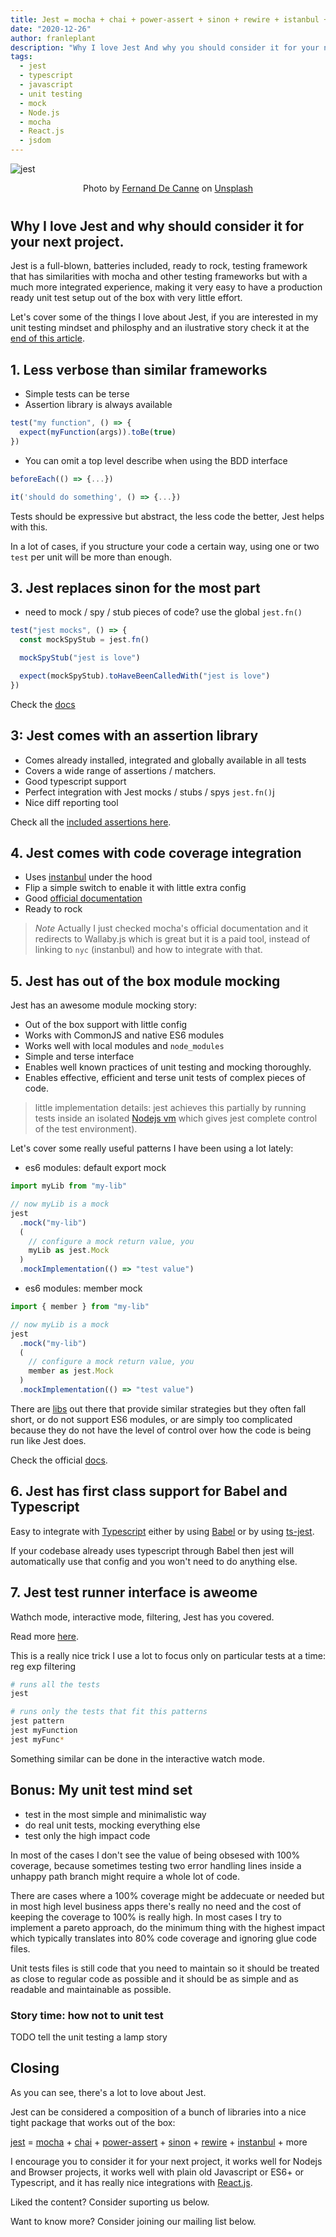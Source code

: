 ```yaml
---
title: Jest = mocha + chai + power-assert + sinon + rewire + istanbul + more
date: "2020-12-26"
author: franleplant
description: "Why I love Jest And why you should consider it for your next project."
tags:
  - jest
  - typescript
  - javascript
  - unit testing
  - mock
  - Node.js
  - mocha
  - React.js
  - jsdom
---
```


![jest](./img.jpg)

<div style="text-align: center; margin-bottom: 40px;">
<span>Photo by <a href="https://unsplash.com/@fernanddecanne">Fernand De Canne</a> on <a href="https://unsplash.com/s/photos/clown">Unsplash</a></span>
</div>

## Why I love Jest and why should consider it for your next project.

Jest is a full-blown, batteries included, ready to rock, testing framework that
has similarities with mocha and other testing frameworks but with a much
more integrated experience, making it very easy to have a production
ready unit test setup out of the box with very little effort.

Let's cover some of the things I love about Jest,
if you are interested in my unit testing mindset and philosphy
and an ilustrative story check it at the [end of this article](#bonus-my-unit-test-mind-set).

## 1. Less verbose than similar frameworks

- Simple tests can be terse
- Assertion library is always available

```typescript
test("my function", () => {
  expect(myFunction(args)).toBe(true)
})
```

- You can omit a top level describe when using the BDD interface

```typescript
beforeEach(() => {...})

it('should do something', () => {...})
```

Tests should be expressive but abstract, the less code
the better, Jest helps with this.

In a lot of cases, if you structure your code a certain way,
using one or two `test` per unit will be more than enough.

## 3. Jest replaces sinon for the most part

- need to mock / spy / stub pieces of code? use the global `jest.fn()`

```typescript
test("jest mocks", () => {
  const mockSpyStub = jest.fn()

  mockSpyStub("jest is love")

  expect(mockSpyStub).toHaveBeenCalledWith("jest is love")
})
```

Check the [docs](https://jestjs.io/docs/en/mock-functions)

## 3: Jest comes with an assertion library

- Comes already installed, integrated and globally available in all tests
- Covers a wide range of assertions / matchers.
- Good typescript support
- Perfect integration with Jest mocks / stubs / spys `jest.fn()`j
- Nice diff reporting tool

Check all the [included assertions here][11].

## 4. Jest comes with code coverage integration

- Uses [instanbul](https://istanbul.js.org/) under the hood
- Flip a simple switch to enable it with little extra config
- Good [official documentation](https://jestjs.io/docs/en/cli.html#--coverageboolean)
- Ready to rock

> _Note_ Actually I just checked mocha's official documentation and it
> redirects to Wallaby.js which is great but it is a paid tool, instead
> of linking to `nyc` (instanbul) and how to integrate with that.

## 5. Jest has out of the box module mocking

Jest has an awesome module mocking story:

- Out of the box support with little config
- Works with CommonJS and native ES6 modules
- Works well with local modules and `node_modules`
- Simple and terse interface
- Enables well known practices of unit testing and mocking thoroughly.
- Enables effective, efficient and terse unit tests of complex pieces of code.

> little implementation details: jest achieves
> this partially by running tests inside an isolated [Nodejs vm](https://nodejs.org/api/vm.html)
> which gives jest complete control of the test environment).

Let's cover some really useful patterns I have been using a lot lately:

- es6 modules: default export mock

```typescript
import myLib from "my-lib"

// now myLib is a mock
jest
  .mock("my-lib")
  (
    // configure a mock return value, you
    myLib as jest.Mock
  )
  .mockImplementation(() => "test value")
```

- es6 modules: member mock

```typescript
import { member } from "my-lib"

// now myLib is a mock
jest
  .mock("my-lib")
  (
    // configure a mock return value, you
    member as jest.Mock
  )
  .mockImplementation(() => "test value")
```

There are [libs](https://github.com/jhnns/rewire)
out there that provide similar strategies but
they often fall short, or do not support ES6 modules,
or are simply too complicated because they
do not have the level of control over how the code is being run
like Jest does.

Check the official [docs](https://jestjs.io/docs/en/es6-class-mocks).

## 6. Jest has first class support for Babel and Typescript

Easy to integrate with [Typescript](https://www.typescriptlang.org/)
either by using [Babel](https://babeljs.io/)
or by using [ts-jest](https://github.com/kulshekhar/ts-jest).

If your codebase already uses typescript through Babel
then jest will automatically use that config and you won't
need to do anything else.

## 7. Jest test runner interface is aweome

Wathch mode, interactive mode, filtering, Jest has you covered.

Read more [here](https://jestjs.io/docs/en/cli).

This is a really nice trick I use a lot to focus
only on particular tests at a time: reg exp filtering

```sh
# runs all the tests
jest

# runs only the tests that fit this patterns
jest pattern
jest myFunction
jest myFunc*
```

Something similar can be done in the interactive watch mode.

## Bonus: My unit test mind set

- test in the most simple and minimalistic way
- do real unit tests, mocking everything else
- test only the high impact code

In most of the cases I don't see the value of being obsesed
with 100% coverage, because sometimes testing two
error handling lines inside a unhappy path branch might require
a whole lot of code.

There are cases where a 100% coverage might be addecuate
or needed but in most high level business apps there's really
no need and the cost of keeping the coverage to 100% is really high.
In most cases I try to implement a pareto approach, do the
minimum thing with the highest impact which typically translates
into 80% code coverage and ignoring glue code files.

Unit tests files is still code that you need to maintain so it should
be treated as close to regular code as possible and it should be as simple
and as readable and maintainable as possible.

### Story time: how not to unit test

TODO tell the unit testing a lamp story

## Closing

As you can see, there's a lot to love about Jest.

Jest can be considered a composition of a bunch of libraries into a
nice tight package that works out of the box:

[jest](https://mochajs.org/) =
[mocha](https://mochajs.org/) +
[chai](https://www.chaijs.com/) +
[power-assert](https://github.com/power-assert-js/power-assert) +
[sinon](https://sinonjs.org/) +
[rewire](https://github.com/jhnns/rewire) +
[instanbul](https://istanbul.js.org/) +
more

I encourage you to consider it for your next project, it works well for
Nodejs and Browser projects, it works well with plain old Javascript or ES6+ or Typescript,
and it has really nice integrations with [React.js](https://reactjs.org/).

Liked the content? Consider suporting us below.

Want to know more? Consider joining our mailing list below.

[10]: https://jestjs.io
[11]: https://jestjs.io/docs/en/expect
